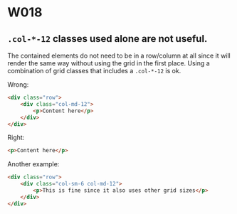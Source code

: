 # W018

## `.col-*-12` classes used alone are not useful.

The contained elements do not need to be in a row/column at all since it will render the same way without using the grid in the first place. Using a combination of grid classes that includes a `.col-*-12` is ok.

Wrong:

```html
<div class="row">
    <div class="col-md-12">
        <p>Content here</p>
    </div>
</div>
```

Right:

```html
<p>Content here</p>
```

Another example:

```html
<div class="row">
    <div class="col-sm-6 col-md-12">
        <p>This is fine since it also uses other grid sizes</p>
    </div>
</div>
```
